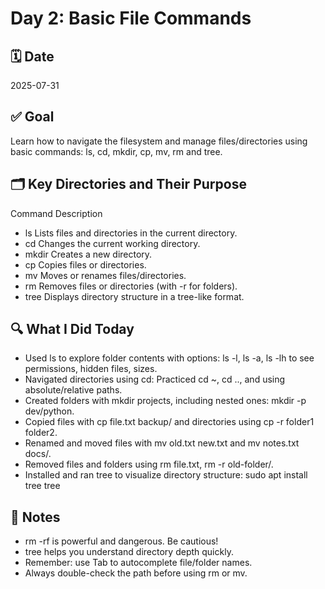 # Day 2: Basic File Commands

## 🗓️ Date
2025-07-31

## ✅ Goal
Learn how to navigate the filesystem and manage files/directories using basic commands: ls, cd, mkdir, cp, mv, rm and tree.

## 🗂️ Key Directories and Their Purpose
Command	Description
- ls	Lists files and directories in the current directory.
- cd	Changes the current working directory.
- mkdir	Creates a new directory.
- cp	Copies files or directories.
- mv	Moves or renames files/directories.
- rm	Removes files or directories (with -r for folders).
- tree	Displays directory structure in a tree-like format.

## 🔍 What I Did Today
- Used ls to explore folder contents with options:
ls -l, ls -a, ls -lh to see permissions, hidden files, sizes.
- Navigated directories using cd:
Practiced cd ~, cd .., and using absolute/relative paths.
- Created folders with mkdir projects, including nested ones: mkdir -p dev/python.
- Copied files with cp file.txt backup/ and directories using cp -r folder1 folder2.
- Renamed and moved files with mv old.txt new.txt and mv notes.txt docs/.
- Removed files and folders using rm file.txt, rm -r old-folder/.
- Installed and ran tree to visualize directory structure:
sudo apt install tree
tree

## 🧠 Notes
- rm -rf is powerful and dangerous. Be cautious!
- tree helps you understand directory depth quickly.
- Remember: use Tab to autocomplete file/folder names.
- Always double-check the path before using rm or mv.